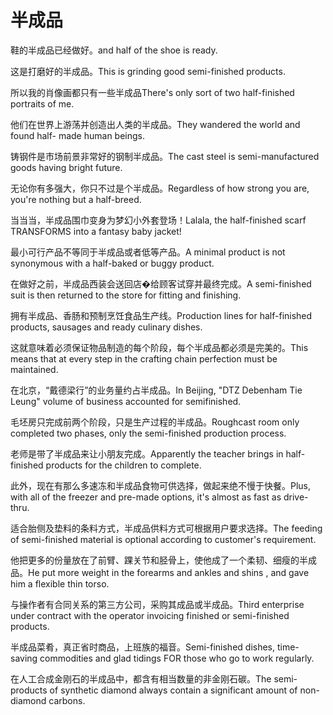 # 半成品

<p><span class="chinese">鞋的半成品已经做好。</span><span class="english">and half of the shoe is ready.</span></p>

<p><span class="chinese">这是打磨好的半成品。</span><span class="english">This is grinding good semi-finished products.</span></p>

<p><span class="chinese">所以我的肖像画都只有一些半成品</span><span class="english">There's only sort of two half-finished portraits of me.</span></p>

<p><span class="chinese">他们在世界上游荡并创造出人类的半成品。</span><span class="english">They wandered the world and found half- made human beings.</span></p>

<p><span class="chinese">铸钢件是市场前景非常好的钢制半成品。</span><span class="english">The cast steel is semi-manufactured goods having bright future.</span></p>

<p><span class="chinese">无论你有多强大，你只不过是个半成品。</span><span class="english">Regardless of how strong you are, you're nothing but a half-breed.</span></p>

<p><span class="chinese">当当当，半成品围巾变身为梦幻小外套登场！</span><span class="english">Lalala, the half-finished scarf TRANSFORMS into a fantasy baby jacket!</span></p>

<p><span class="chinese">最小可行产品不等同于半成品或者低等产品。</span><span class="english">A minimal product is not synonymous with a half-baked or buggy product.</span></p>

<p><span class="chinese">在做好之前，半成品西装会送回店�给顾客试穿并最终完成。</span><span class="english">A semi-finished suit is then returned to the store for fitting and finishing.</span></p>

<p><span class="chinese">拥有半成品、香肠和预制烹饪食品生产线。</span><span class="english">Production lines for half-finished products, sausages and ready culinary dishes.</span></p>

<p><span class="chinese">这就意味着必须保证物品制造的每个阶段，每个半成品都必须是完美的。</span><span class="english">This means that at every step in the crafting chain perfection must be maintained.</span></p>

<p><span class="chinese">在北京，“戴德梁行”的业务量约占半成品。</span><span class="english">In Beijing, "DTZ Debenham Tie Leung" volume of business accounted for semifinished.</span></p>

<p><span class="chinese">毛坯房只完成前两个阶段，只是生产过程的半成品。</span><span class="english">Roughcast room only completed two phases, only the semi-finished production process.</span></p>

<p><span class="chinese">老师是带了半成品来让小朋友完成。</span><span class="english">Apparently the teacher brings in half-finished products for the children to complete.</span></p>

<p><span class="chinese">此外，现在有那么多速冻和半成品食物可供选择，做起来绝不慢于快餐。</span><span class="english">Plus, with all of the freezer and pre-made options, it's almost as fast as drive-thru.</span></p>

<p><span class="chinese">适合胎侧及垫料的条料方式，半成品供料方式可根据用户要求选择。</span><span class="english">The feeding of semi-finished material is optional according to customer's requirement.</span></p>

<p><span class="chinese">他把更多的份量放在了前臂、踝关节和胫骨上，使他成了一个柔韧、细瘦的半成品。</span><span class="english">He put more weight in the forearms and ankles and shins , and gave him a flexible thin torso.</span></p>

<p><span class="chinese">与操作者有合同关系的第三方公司，采购其成品或半成品。</span><span class="english">Third enterprise under contract with the operator invoicing finished or semi-finished products.</span></p>

<p><span class="chinese">半成品菜肴，真正省时商品，上班族的福音。</span><span class="english">Semi-finished dishes, time-saving commodities and glad tidings FOR those who go to work regularly.</span></p>

<p><span class="chinese">在人工合成金刚石的半成品中，都含有相当数量的非金刚石碳。</span><span class="english">The semi-products of synthetic diamond always contain a significant amount of non-diamond carbons.</span></p>

